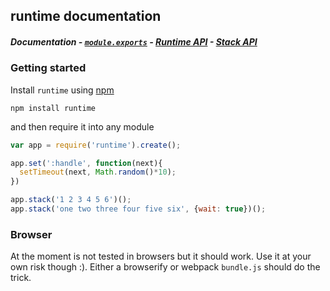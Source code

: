 ## runtime documentation
##### Documentation - [`module.exports`][t-module] - [Runtime API][t-runtime-api] - [Stack API][t-stack-api]

### Getting started

Install `runtime` using [npm][x-npm]

    npm install runtime

and then require it into any module

```js
var app = require('runtime').create();

app.set(':handle', function(next){
  setTimeout(next, Math.random()*10);
})

app.stack('1 2 3 4 5 6')();
app.stack('one two three four five six', {wait: true})();
```

### Browser

At the moment is not tested in browsers but it should work. Use it at your own risk though :). Either a browserify or webpack `bundle.js` should do the trick.


<!--
  x-: is for just a link
  t-: is for doc's toc
-->

[x-npm]: https://npmjs.org

[t-docs]: ./readme.md
[t-module]: ./module.md
[t-stack-api]: ./stack-api.md
[t-runtime-api]: ./runtime-api.md
